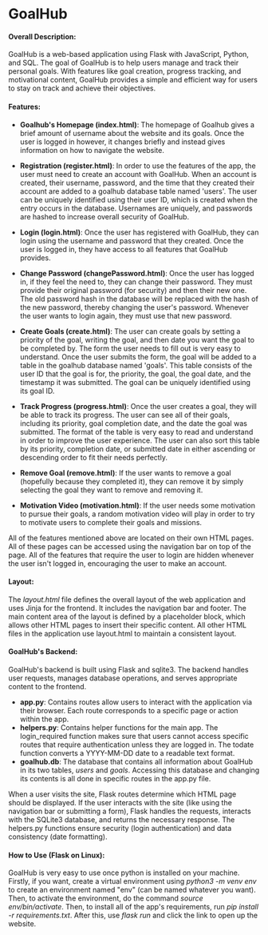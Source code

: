 # GoalHub
#### Overall Description:
GoalHub is a web-based application using Flask with JavaScript, Python, and SQL. The goal of GoalHub is to help users manage and track their personal goals. With features like goal creation, progress tracking, and motivational content, GoalHub provides a simple and efficient way for users to stay on track and achieve their objectives.
#### Features:
- **Goalhub's Homepage (index.html)**: The homepage of Goalhub gives a brief amount of username about the website and its goals. Once the user is logged in however, it changes briefly and instead gives information on how to navigate the website.

- **Registration (register.html)**: In order to use the features of the app, the user must need to create an account with GoalHub. When an account is created, their username, password, and the time that they created their account are added to a goalhub database table named 'users'. The user can be uniquely identified using their user ID, which is created when the entry occurs in the database. Usernames are uniquely, and passwords are hashed to increase overall security of GoalHub.

- **Login (login.html)**: Once the user has registered with GoalHub, they can login using the username and password that they created. Once the user is logged in, they have access to all features that GoalHub provides.

- **Change Password (changePassword.html)**: Once the user has logged in, if they feel the need to, they can change their password. They must provide their original password (for security) and then their new one. The old password hash in the database will be replaced with the hash of the new password, thereby changing the user's password. Whenever the user wants to login again, they must use that new password.

- **Create Goals (create.html)**: The user can create goals by setting a priority of the goal, writing the goal, and then date you want the goal to be completed by. The form the user needs to fill out is very easy to understand. Once the user submits the form, the goal will be added to a table in the goalhub database named 'goals'. This table consists of the user ID that the goal is for, the priority, the goal, the goal date, and the timestamp it was submitted. The goal can be uniquely identified using its goal ID.

- **Track Progress (progress.html)**: Once the user creates a goal, they will be able to track its progress. The user can see all of their goals, including its priority, goal completion date, and the date the goal was submitted. The format of the table is very easy to read and understand in order to improve the user experience. The user can also sort this table by its priority, completion date, or submitted date in either ascending or descending order to fit their needs perfectly.

- **Remove Goal (remove.html)**: If the user wants to remove a goal (hopefully because they completed it), they can remove it by simply selecting the goal they want to remove and removing it.

- **Motivation Video (motivation.html)**: If the user needs some motivation to pursue their goals, a random motivation video will play in order to try to motivate users to complete their goals and missions.

All of the features mentioned above are located on their own HTML pages. All of these pages can be accessed using the navigation bar on top of the page. All of the features that require the user to login are hidden whenever the user isn't logged in, encouraging the user to make an account.

#### Layout:
The *layout.html* file defines the overall layout of the web application and uses Jinja for the frontend. It includes the navigation bar and footer. The main content area of the layout is defined by a placeholder block, which allows other HTML pages to insert their specific content. All other HTML files in the application use layout.html to maintain a consistent layout.

#### GoalHub's Backend:
GoalHub's backend is built using Flask and sqlite3. The backend handles user requests, manages database operations, and serves appropriate content to the frontend.
- **app.py**: Contains routes allow users to interact with the application via their browser. Each route corresponds to a specific page or action within the app.
- **helpers.py**: Contains helper functions for the main app. The login_required function makes sure that users cannot access specific routes that require authentication unless they are logged in. The todate function converts a YYYY-MM-DD date to a readable text format.
- **goalhub.db**: The database that contains all information about GoalHub in its two tables, *users* and *goals*. Accessing this database and changing its contents is all done in specific routes in the app.py file.

When a user visits the site, Flask routes determine which HTML page should be displayed. If the user interacts with the site (like using the navigation bar or submitting a form), Flask handles the requests, interacts with the SQLite3 database, and returns the necessary response. The helpers.py functions ensure security (login authentication) and data consistency (date formatting).

#### How to Use (Flask on Linux):
GoalHub is very easy to use once python is installed on your machine. Firstly, if you want, create a virtual environment using *python3 -m venv env* to create an environment named "env" (can be named whatever you want). Then, to activate the environment, do the command *source env/bin/activate*. Then, to install all of the app's requirements, run *pip install -r requirements.txt*. After this, use *flask run* and click the link to open up the website.
